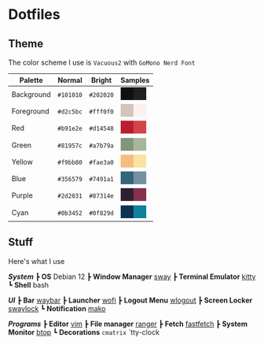 # Dotfiles

## Theme
The color scheme I use is `Vacuous2` with `GoMono Nerd Font`

|  Palette    |  Normal   |  Bright   |  Samples                                                                        |
| ------------| --------- | ----------| --------------------------------------------------------------------------------|
| Background  | `#101010` | `#202020` | ![bg](./.color-samples/101010.jpg)![bg-alt](./.color-samples/202020.jpg)        |
| Foreground  | `#d2c5bc` | `#fff0f0` | ![fg](./.color-samples/d2c5bc.jpg)![fg-alt](./.color-samples/fff0f0.jpg)        |
| Red         | `#b91e2e` | `#d14548` | ![red](./.color-samples/b91e2e.jpg)![red-br](./.color-samples/d14548.jpg)       |
| Green       | `#81957c` | `#a7b79a` | ![green](./.color-samples/81957c.jpg)![green-br](./.color-samples/a7b79a.jpg)   |
| Yellow      | `#f9bb80` | `#fae3a0` | ![yellow](./.color-samples/f9bb80.jpg)![yellow-br](./.color-samples/fae3a0.jpg) |
| Blue        | `#356579` | `#7491a1` | ![blue](./.color-samples/356579.jpg)![blue-br](./.color-samples/7491a1.jpg)     |
| Purple      | `#2d2031` | `#87314e` | ![purple](./.color-samples/2d2031.jpg)![purple-br](./.color-samples/87314e.jpg) |
| Cyan        | `#0b3452` | `#0f829d` | ![cyan](./.color-samples/0b3452.jpg)![cyan-br](./.color-samples/0f829d.jpg)     |

## Stuff
Here's what I use

***System***
┣ **OS** Debian 12
┣ **Window Manager** [sway](https://github.com/swaywm/sway)
┣ **Terminal Emulator** [kitty](https://github.com/kovidgoyal/kitty)
┗ **Shell** bash

***UI***
┣ **Bar** [waybar](https://github.com/Alexays/Waybar)
┣ **Launcher** [wofi](https://hg.sr.ht/~scoopta/wofi)
┣ **Logout Menu** [wlogout](https://github.com/ArtsyMacaw/wlogout)
┣ **Screen Locker** [swaylock](https://github.com/swaywm/swaylock)
┗ **Notification** [mako](https://github.com/emersion/mako)

***Programs***
┣ **Editor** [vim](https://github.com/vim/vim)
┣ **File manager** [ranger](https://github.com/ranger/ranger)
┣ **Fetch** [fastfetch](https://github.com/fastfetch-cli/fastfetch)
┣ **System Monitor** [btop](https://github.com/aristocratos/btop)
┗ **Decorations** `cmatrix` `tty-clock

